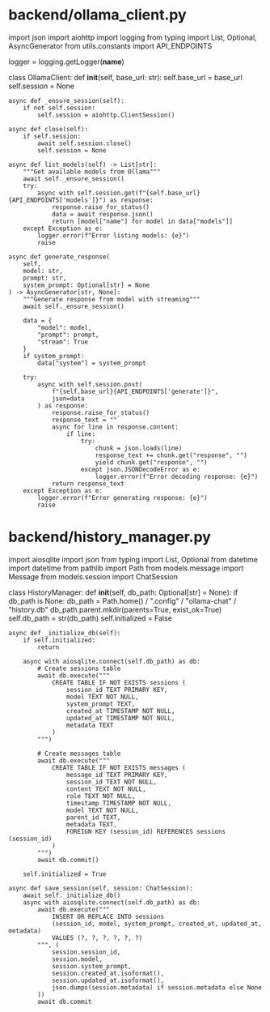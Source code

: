 # backend/ollama_client.py
import json
import aiohttp
import logging
from typing import List, Optional, AsyncGenerator
from utils.constants import API_ENDPOINTS

logger = logging.getLogger(__name__)

class OllamaClient:
    def __init__(self, base_url: str):
        self.base_url = base_url
        self.session = None

    async def _ensure_session(self):
        if not self.session:
            self.session = aiohttp.ClientSession()

    async def close(self):
        if self.session:
            await self.session.close()
            self.session = None

    async def list_models(self) -> List[str]:
        """Get available models from Ollama"""
        await self._ensure_session()
        try:
            async with self.session.get(f"{self.base_url}{API_ENDPOINTS['models']}") as response:
                response.raise_for_status()
                data = await response.json()
                return [model["name"] for model in data["models"]]
        except Exception as e:
            logger.error(f"Error listing models: {e}")
            raise

    async def generate_response(
        self, 
        model: str, 
        prompt: str, 
        system_prompt: Optional[str] = None
    ) -> AsyncGenerator[str, None]:
        """Generate response from model with streaming"""
        await self._ensure_session()
        
        data = {
            "model": model,
            "prompt": prompt,
            "stream": True
        }
        if system_prompt:
            data["system"] = system_prompt

        try:
            async with self.session.post(
                f"{self.base_url}{API_ENDPOINTS['generate']}", 
                json=data
            ) as response:
                response.raise_for_status()
                response_text = ""
                async for line in response.content:
                    if line:
                        try:
                            chunk = json.loads(line)
                            response_text += chunk.get("response", "")
                            yield chunk.get("response", "")
                        except json.JSONDecodeError as e:
                            logger.error(f"Error decoding response: {e}")
                return response_text
        except Exception as e:
            logger.error(f"Error generating response: {e}")
            raise

# backend/history_manager.py
import aiosqlite
import json
from typing import List, Optional
from datetime import datetime
from pathlib import Path
from models.message import Message
from models.session import ChatSession

class HistoryManager:
    def __init__(self, db_path: Optional[str] = None):
        if db_path is None:
            db_path = Path.home() / ".config" / "ollama-chat" / "history.db"
        db_path.parent.mkdir(parents=True, exist_ok=True)
        self.db_path = str(db_path)
        self.initialized = False

    async def _initialize_db(self):
        if self.initialized:
            return

        async with aiosqlite.connect(self.db_path) as db:
            # Create sessions table
            await db.execute("""
                CREATE TABLE IF NOT EXISTS sessions (
                    session_id TEXT PRIMARY KEY,
                    model TEXT NOT NULL,
                    system_prompt TEXT,
                    created_at TIMESTAMP NOT NULL,
                    updated_at TIMESTAMP NOT NULL,
                    metadata TEXT
                )
            """)

            # Create messages table
            await db.execute("""
                CREATE TABLE IF NOT EXISTS messages (
                    message_id TEXT PRIMARY KEY,
                    session_id TEXT NOT NULL,
                    content TEXT NOT NULL,
                    role TEXT NOT NULL,
                    timestamp TIMESTAMP NOT NULL,
                    model TEXT NOT NULL,
                    parent_id TEXT,
                    metadata TEXT,
                    FOREIGN KEY (session_id) REFERENCES sessions (session_id)
                )
            """)
            await db.commit()
        
        self.initialized = True

    async def save_session(self, session: ChatSession):
        await self._initialize_db()
        async with aiosqlite.connect(self.db_path) as db:
            await db.execute("""
                INSERT OR REPLACE INTO sessions 
                (session_id, model, system_prompt, created_at, updated_at, metadata)
                VALUES (?, ?, ?, ?, ?, ?)
            """, (
                session.session_id,
                session.model,
                session.system_prompt,
                session.created_at.isoformat(),
                session.updated_at.isoformat(),
                json.dumps(session.metadata) if session.metadata else None
            ))
            await db.commit